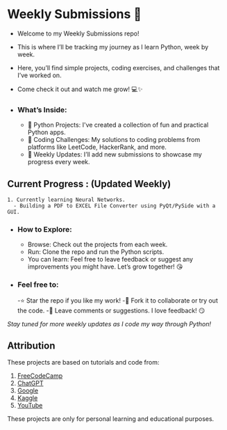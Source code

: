 # **Weekly Submissions 🚀**

- Welcome to my Weekly Submissions repo! 
- This is where I’ll be tracking my journey as I learn Python, week by week. 
- Here, you’ll find simple projects, coding exercises, and challenges that I’ve worked on. 
- Come check it out and watch me grow! 💻✨

- ### What’s Inside:
    - 🐍 Python Projects: I've created a collection of fun and practical Python apps.
    - 🧩 Coding Challenges: My solutions to coding problems from platforms like LeetCode, HackerRank, and more.
    - 📅 Weekly Updates: I’ll add new submissions to showcase my progress every week.

## **Current Progress :** (Updated Weekly)
    1. Currently learning Neural Networks.
      - Building a PDF to EXCEL File Converter using PyQt/PySide with a GUI.

- ### How to Explore:
    - Browse: Check out the projects from each week.
    - Run: Clone the repo and run the Python scripts.
    - You can learn: Feel free to leave feedback or suggest any improvements you might have. Let’s grow together! 😘

- ### Feel free to:
  -⭐️ Star the repo if you like my work!
  -📝 Fork it to collaborate or try out the code.
  -💬 Leave comments or suggestions. I love feedback! 😏

*Stay tuned for more weekly updates as I code my way through Python!*

## Attribution

These projects are based on tutorials and code from:
1. [FreeCodeCamp](https://www.freecodecamp.org/)
2. [ChatGPT](https://openai.com/chatgpt)
3. [Google](https://www.google.com/)
4. [Kaggle](https://www.kaggle.com/)
5. [YouTube](https://www.youtube.com/)

These projects are only for personal learning and educational purposes.
